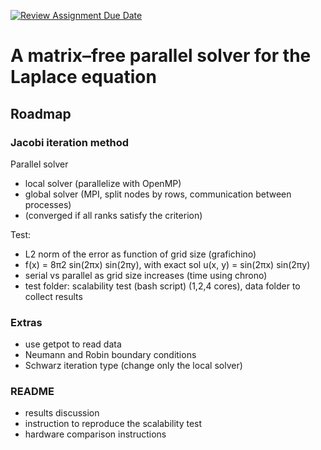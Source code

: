 [![Review Assignment Due Date](https://classroom.github.com/assets/deadline-readme-button-22041afd0340ce965d47ae6ef1cefeee28c7c493a6346c4f15d667ab976d596c.svg)](https://classroom.github.com/a/bOfolMCC)
# A matrix–free parallel solver for the Laplace equation

## Roadmap

### Jacobi iteration method

Parallel solver
- local solver (parallelize with OpenMP)
- global solver (MPI, split nodes by rows, communication between processes)
- (converged if all ranks satisfy the criterion)

Test:
- L2 norm of the error as function of grid size (grafichino)
- f(x) = 8π2 sin(2πx) sin(2πy), with exact sol u(x, y) = sin(2πx) sin(2πy)
- serial vs parallel as grid size increases (time using chrono)
- test folder: scalability test (bash script) (1,2,4 cores), data folder to collect results

### Extras
- use getpot to read data
- Neumann and Robin boundary conditions
- Schwarz iteration type (change only the local solver)

### README
- results discussion
- instruction to reproduce the scalability test
- hardware comparison instructions